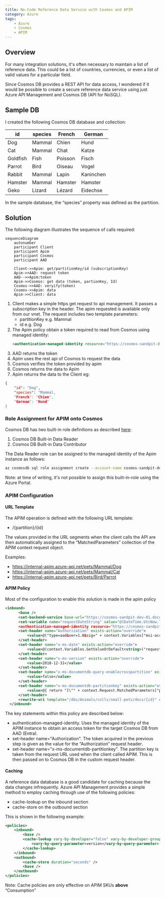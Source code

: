 ```yaml
---
title: No-Code Reference Data Service with Cosmos and APIM
category: Azure
tags:
    - Azure
    - Cosmos
    - APIM
---
```


## Overview
For many integration solutions, it's often necessary to maintain a list of reference data. This could be a list of countries, currencies, or even a list of valid values for a particular field.

Since Cosmos DB provides a REST API for data access, I wondered if it would be possible to create a secure reference data service using just Azure API Management and Cosmos DB (API for NoSQL).

## Sample DB
I created the following Cosmos DB database and collection:

| id       | species | French  | German    |
|----------|---------|---------|-----------|
| Dog      | Mammal  | Chien   | Hund      |
| Cat      | Mammal  | Chat    | Katze     |
| Goldfish | Fish    | Poisson | Fisch     |
| Parrot   | Bird    | Oiseau  | Vogel     |
| Rabbit   | Mammal  | Lapin   | Kaninchen |
| Hamster  | Mammal  | Hamster | Hamster   |
| Geko     | Lizard  | Lézard  | Eidechse  |


In the sample database, the “species” property was defined as the partition.

## Solution
The following diagram illustrates the sequence of calls required:

```mermaid
sequenceDiagram
    autonumber
    participant Client
    participant Apim
    participant Cosmos
    participant AAD

    Client->>Apim: get/partitionKey/id (subscriptionKey)
    Apim->>AAD: request token
    AAD-->>Apim:token
    Apim->>Cosmos: get data (token, partionKey, Id)
    Cosmos->>AAD: veryify(token)
    Cosmos->>Apim: data
    Apim->>Client: data
```

1. Client makes a simple https get request to api management. It passes a subscription key in the header. The apim requested is available only from our vnet. The request includes two template parameters:
   + partitionKey e.g. Mammal
   + id e.g. Dog
2. The Apim policy obtain a token required to read from Cosmos using managed identity:
    ```html
    <authentication-managed-identity resource="https://cosmos-sandpit-dev-01.documents.azure.com" output-token-variable-name="msi-access-token" ignore-error="false" />
    ```
3. AAD returns the token
4. Apim uses the rest api of Cosmos to request the data
5. Cosmos verifies the token provided by apim
6. Cosmos returns the data to Apim
7. Apim returns the data to the Client eg:

```json
{
    "id": "Dog",
	"species": "Mammal,
    "French": "Chien",
    "German": "Hund"
}
```

### Role Assignment for APIM onto Cosmos
Cosmos DB has two built-in role definitions as described [here](https://learn.microsoft.com/en-us/azure/cosmos-db/how-to-setup-rbac#built-in-role-definitions):

1. Cosmos DB Built-in Data Reader
2. Cosmos DB Built-in Data Contributor

The Data Reader role can be assigned to the managed identity of the Apim instance as follows:

```bash
az cosmosdb sql role assignment create --account-name cosmos-sandpit-dev-01 --resource-group rg-sandpit --scope "/" --principal-id principalOfTheManagedIdofAPIM --role-definition-id /subscriptions/xxxxx/resourceGroups/comsos-db-rg/providers/Microsoft.DocumentDB/databaseAccounts/comos-db-no-sql/sqlRoleDefinitions/00000000-0000-0000-0000-000000000001
```
Note: at time of writing, it's not possible to assign this built-in-role using the Azure Portal.

### APIM Configuration
#### URL Template
The APIM operation is defined with the following URL template: 

+ /{partition}/{id}

The values provided in the URL segments when the client calls the API are then automatically assigned to the “MatchedParameters” collection of the APIM context request object.

Examples:
+ https://internal-apim.azure-api.net/pets/Mammal/Dog
+ https://internal-apim.azure-api.net/pets/Mammal/Cat
+ https://internal-apim.azure-api.net/pets/Bird/Parrot

#### APIM Policy
Most of the configuration to enable this solution is made in the apim policy
```xml
<inbound>
      <base />
      <set-backend-service base-url="https://cosmos-sandpit-dev-01.documents.azure.com:443/" />
      <set-variable name="requestDateString" value="@(DateTime.UtcNow.ToString("r"))" />
      <authentication-managed-identity resource="https://cosmos-sandpit-dev-01.documents.azure.com" output-token-variable-name="msi-access-token" ignore-error="false" />
      <set-header name="Authorization" exists-action="override">
          <value>@("type=aad&ver=1.0&sig=" + context.Variables["msi-access-token"])</value>
      </set-header>
      <set-header name="x-ms-date" exists-action="override">
          <value>@(context.Variables.GetValueOrDefault<string>("requestDateString"))</value>
      </set-header>
      <set-header name="x-ms-version" exists-action="override">
          <value>2018-12-31</value>
      </set-header>
      <set-header name="x-ms-documentdb-query-enablecrosspartition" exists-action="override">
          <value>false</value>
      </set-header>
      <set-header name="x-ms-documentdb-partitionkey" exists-action="override">
          <value>@{ return "[\"" + context.Request.MatchedParameters["partition"]+ "\"]";}</value>
      </set-header>
      <rewrite-uri template="/dbs/Animals/colls/small-pets/docs/{id}" copy-unmatched-params="true" />
  </inbound>
```
The key statements within this policy are described below:

+ authentication-managed-identity. Uses the managed identity of the APIM instance to obtain an access token for the target Cosmos DB from AAD (Entra). 
+ set-header name="Authorization". The token acquired in the previous step is given as the value for the “Authorization” request header.
+ set-header name="x-ms-documentdb-partitionkey". The partition key is taken from the request URL used when the client called APIM. This is then passed on to Cosmos DB in the custom request header.

#### Caching
A reference data database is a good candidate for caching because the data changes infrequently. Azure API Management provides a simple method to employ caching through use of the following policies:

+ cache-lookup on the inbound section
+ cache-store on the outbound section

This is shown in the following example:

```xml
<policies>
    <inbound>
        <base />
        <cache-lookup vary-by-developer="false" vary-by-developer-groups="false" downstream-caching-type="none" must-revalidate="true" caching-type="internal" >
            <vary-by-query-parameter>version</vary-by-query-parameter>
        </cache-lookup>
    </inbound>
    <outbound>
        <cache-store duration="seconds" />
        <base />
    </outbound>
</policies>
```
Note: Cache policies are only effective on APIM SKUs **above** “Consumption”
